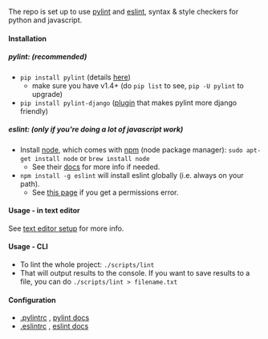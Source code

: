 The repo is set up to use [pylint](http://www.pylint.org/) and [eslint](http://eslint.org/docs/), syntax & style checkers for python and javascript.

#### Installation

##### pylint: _(recommended)_

- `pip install pylint` (details [here](http://www.pylint.org/#install))
    - make sure you have v1.4+ (do `pip list` to see, `pip -U pylint` to upgrade)
- `pip install pylint-django` ([plugin](https://github.com/landscapeio/pylint-django) that makes pylint more django friendly)

##### eslint: _(only if you're doing a lot of javascript work)_

- Install [node](https://nodejs.org), which comes with [npm](https://www.npmjs.com/) (node package manager): `sudo apt-get install node` or `brew install node`
    - See their [docs](https://docs.npmjs.com/getting-started/installing-node) for more info if needed.
- `npm install -g eslint` will install eslint globally (i.e. always on your path).
    - See [this page](https://docs.npmjs.com/getting-started/fixing-npm-permissions) if you get a permissions error.

#### Usage - in text editor

See [text editor setup](text-editor-setup.md) for more info.

#### Usage - CLI

- To lint the whole project: `./scripts/lint`
- That will output results to the console. If you want to save results to a file, you can do `./scripts/lint > filename.txt`

#### Configuration

- [.pylintrc](https://github.com/aisapatino/sjfnw/blob/master/.pylintrc) , [pylint docs](http://docs.pylint.org/features.html)
- [.eslintrc](https://github.com/aisapatino/sjfnw/blob/master/.eslintrc) , [eslint docs](http://eslint.org/docs/rules/)
